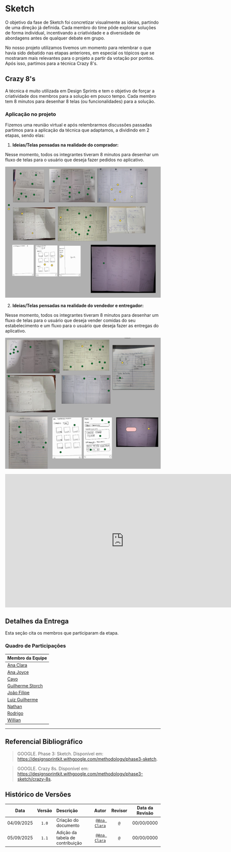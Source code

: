 # Sketch

O objetivo da fase de Sketch foi concretizar visualmente as ideias, partindo de uma direção já definida. Cada membro do time pôde explorar soluções de forma individual, incentivando a criatividade e a diversidade de abordagens antes de qualquer debate em grupo.

No nosso projeto utilizamos tivemos um momento para relembrar o que havia sido debatido nas etapas anteriores, em especial os tópicos que se mostraram mais relevantes para o projeto a partir da votação por pontos. Após isso, partimos para a técnica Crazy 8's.

## Crazy 8's

A técnica é muito utilizada em Design Sprints e tem o objetivo de forçar a criatividade dos membros para a solução em pouco tempo. Cada membro tem 8 minutos para desenhar 8 telas (ou funcionalidades) para a solução.

### Aplicação no projeto

Fizemos uma reunião virtual e após relembrarmos discussões passadas partimos para a aplicação da técnica que adaptamos, a dividindo em 2 etapas, sendo elas:

1. **Ideias/Telas pensadas na realidade do comprador:**

Nesse momento, todos os integrantes tiveram 8 minutos para desenhar um fluxo de telas para o usuário que deseja fazer pedidos no aplicativo.

![Crazy 8s comprador](../assets/c8-comprador.jpg)

2. **Ideias/Telas pensadas na realidade do vendedor e entregador:**

Nesse momento, todos os integrantes tiveram 8 minutos para desenhar um fluxo de telas para o usuário que deseja vender comidas do seu estabelecimento e um fluxo para o usuário que deseja fazer as entregas do aplicativo.

![Crazy 8s vendedor/entregador](../assets/c8-vendedor-entregador.jpg)

<iframe width="768" height="432" src="https://miro.com/app/live-embed/uXjVJPNbTFs=/?embedMode=view_only_without_ui&moveToViewport=5968,-1336,3788,1765&embedId=254925574419" frameborder="0" scrolling="no" allow="fullscreen; clipboard-read; clipboard-write" allowfullscreen></iframe>

## Detalhes da Entrega

Esta seção cita os membros que participaram da etapa.

### Quadro de Participações

| Membro da Equipe                                              |
|:------------------------------------------------------------ | 
| [Ana Clara](https://github.com/anabborges)                    |  
| [Ana Joyce](https://github.com/anajoyceamorim)                | 
| [Cayo](https://github.com/Cayoalencar)                        |  
| [Guilherme Storch](https://github.com/storch7)    |
| [João Filipe](https://github.com/Joao151104)                       |
| [Luiz Guilherme](https://github.com/luizfaria1989)            | 
| [Nathan](https://github.com/Nathan-bs)                         | 
| [Rodrigo](https://github.com/rodrigoFAmaral)                  |  
| [Willian](https://github.com/Wooo589)                         |  

---

## Referencial Bibliográfico

> GOOGLE. Phase 3: Sketch. Disponível em: https://designsprintkit.withgoogle.com/methodology/phase3-sketch.

> GOOGLE. Crazy 8s. Disponível em: https://designsprintkit.withgoogle.com/methodology/phase3-sketch/crazy-8s.

## Histórico de Versões
| **Data**       | **Versão** | **Descrição**                         | **Autor**                                      | **Revisor**                                      | **Data da Revisão** |
| :--------: | :----: | :-------------------------------- | :----------------------------------------: | :----------------------------------------: | :-------------: |
| 04/09/2025 |  `1.0`   | Criação do documento | [`@Ana Clara`](https://github.com/anabborges) | [`@`](https://github.com/) |   00/00/0000    |
| 05/09/2025 |   `1.1`    | Adição da tabela de contribuição | [`@Ana Clara`](https://github.com/anabborges) | [`@`](https://github.com/) |     00/00/0000      |